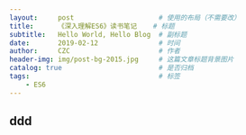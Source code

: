 ```yaml
---
layout:     post                     # 使用的布局（不需要改）
title:      《深入理解ES6》读书笔记    # 标题 
subtitle:   Hello World, Hello Blog  # 副标题
date:       2019-02-12               # 时间
author:     CZC                      # 作者
header-img: img/post-bg-2015.jpg     # 这篇文章标题背景图片
catalog: true                        # 是否归档
tags:                                # 标签
    - ES6
---
```


## ddd
